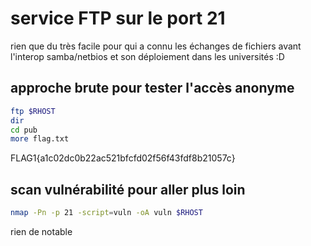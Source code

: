 
# service FTP sur le port 21

rien que du très facile pour qui a connu les échanges de fichiers avant l'interop samba/netbios et son déploiement dans les universités :D

## approche brute pour tester l'accès anonyme

```sh
ftp $RHOST
dir
cd pub
more flag.txt
```

FLAG1{a1c02dc0b22ac521bfcfd02f56f43fdf8b21057c}

## scan vulnérabilité pour aller plus loin

```sh
nmap -Pn -p 21 -script=vuln -oA vuln $RHOST
```

rien de notable
